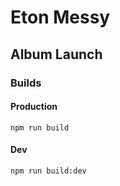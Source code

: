 # Eton Messy

## Album Launch

### Builds

#### Production
```
npm run build
```

#### Dev
```
npm run build:dev
```